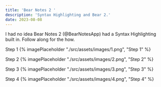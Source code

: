 ```yaml
---
title: 'Bear Notes 2 '
description: 'Syntax Highlighting and Bear 2.'
date: 2023-08-08
---
```

I had no idea Bear Notes 2 (@BearNotesApp) had a Syntax Highlighting built in. Follow along for the how.

Step 1
{% imagePlaceholder "./src/assets/images/1.png", "Step 1" %}

Step 2
{% imagePlaceholder "./src/assets/images/2.png", "Step 2" %}

Step 3
{% imagePlaceholder "./src/assets/images/3.png", "Step 3" %}

Step 4
{% imagePlaceholder "./src/assets/images/4.png", "Step 4" %}